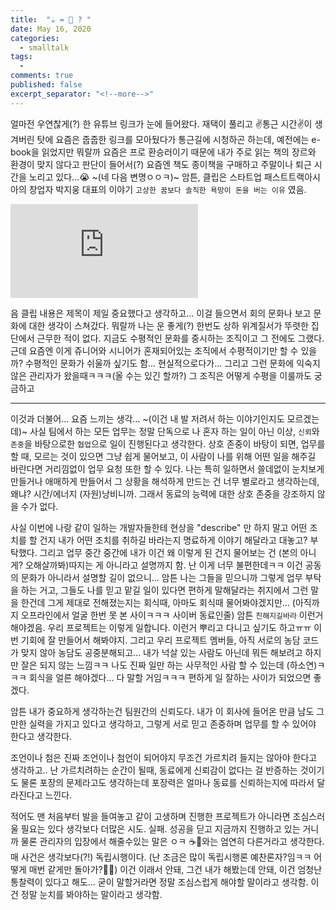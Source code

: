 ```yaml
---
title:  "☕️ = 🐴 ? " 
date: May 16, 2020
categories:
  - smalltalk
tags:
  - 
comments: true
published: false
excerpt_separator: "<!--more-->"
---
```


얼마전 우연찮게(?) 한 유튜브 링크가 눈에 들어왔다. 재택이 풀리고 ✌️통근 시간✌️이 생겨버린 탓에 요즘은 줍줍한 링크를 모아뒀다가 통근길에 시청하곤 하는데, 예전에는 e-book을 읽었지만 뭐랄까 요즘은 프로 환승러이기 때문에 내가 주로 읽는 책의 장르와 환경이 맞지 않다고 판단이 들어서(?) 요즘엔 책도 종이책을 구매하고 주말이나 퇴근 시간을 노리고 있다...😭 ~(네 다음 변명ㅇㅇㅋ)~ 암튼, 클립은 스타트업 패스트트랙아시아의 창업자 박지웅 대표의 이야기 `고상한 꿈보다 솔직한 욕망이 돈을 버는 이유` 였음.
<!--more-->

<style>.embed-container { position: relative; padding-bottom: 56.25%; height: 0; overflow: hidden; max-width: 100%; } .embed-container iframe, .embed-container object, .embed-container embed { position: absolute; top: 0; left: 0; width: 100%; height: 100%; }</style>
<iframe src='https://youtu.be/0nX9Vc7JoT8' frameborder='0' allowfullscreen></iframe>

음 클립 내용은 제목이 제일 중요했다고 생각하고... 이걸 들으면서 회의 문화나 보고 문화에 대한 생각이 스쳐갔다. 뭐랄까 나는 운 좋게(?) 한번도 상하 위계질서가 뚜렷한 집단에서 근무한 적이 없다. 지금도 수평적인 문화를 중시하는 조직이고 그 전에도 그랬다. 근데 요즘엔 이게 쥬니어와 시니어가 혼재되어있는 조직에서 수평적이기만 할 수 있을까? 수평적인 문화가 쉬울까 싶기도 함... 현실적으로다가... 그리고 그런 문화에 익숙지 않은 관리자가 왔을때ㅋㅋㅋ(올 수는 있긴 할까?) 그 조직은 어떻게 수평을 이룰까도 궁금하고

---
이것과 더불어... 요즘 느끼는 생각... ~(이건 내 발 저려서 하는 이야기인지도 모르겠는데)~ 사실 팀에서 하는 모든 업무는 정말 단독으로 나 혼자 하는 일이 아닌 이상, `신뢰`와 `존중`을 바탕으로한 `협업`으로 일이 진행된다고 생각한다. 상호 존중이 바탕이 되면, 업무를 할 때, 모르는 것이 있으면 그냥 쉽게 물어보고, 이 사람이 나를 위해 어떤 일을 해주길 바란다면 거리낌없이 업무 요청 또한 할 수 있다. 나는 특히 일하면서 쓸데없이 눈치보게 만들거나 애매하게 만들어서 그 상황을 해석하게 만드는 건 너무 별로라고 생각하는데, 왜냐? 시간/에너지 (자원)낭비니까. 그래서 동료의 능력에 대한 상호 존중을 강조하지 않을 수가 없다.  

사실 이번에 나랑 같이 일하는 개발자들한테 현상을 "describe" 만 하지 말고 어떤 조치를 할 건지 내가 어떤 조치를 취하길 바라는지 명료하게 이야기 해달라고 대놓고? 부탁했다. 그리고 업무 중간 중간에 내가 이건 왜 이렇게 된 건지 물어보는 건 (본의 아니게? 오해살까봐)따지는 게 아니라고 설명까지 함. 난 이게 너무 불편한데ㅋㅋ 이건 공동의 문화가 아니라서 설명할 길이 없으니... 암튼 나는 그들을 믿으니까 그렇게 업무 부탁을 하는 거고, 그들도 나를 믿고 맡길 일이 있다면 편하게 말해달라는 취지에서 그런 말을 한건데 그게 제대로 전해졌는지는 회식때, 아마도 회식때 물어봐야겠지만... (아직까지 오프라인에서 얼굴 한번 못 본 사이ㅋㅋㅋ 사이버 동료인줄) 암튼 `친해지길바라` 이런거 해야겠음. 우리 프로젝트는 이렇게 일합니다. 이런거 뿌리고 다니고 싶기도 하고ㅠㅠ 이번 기회에 잘 만들어서 해봐야지. 그리고 우리 프로젝트 멤버들, 아직 서로의 농담 코드가 맞지 않아 농담도 공중분해되고... 내가 넉살 있는 사람도 아닌데 뭐든 해보려고 하지만 잘은 되지 않는 느낌ㅋㅋ 나도 진짜 일만 하는 사무적인 사람 할 수 있는데 (하소연)ㅋㅋㅋ 회식을 얼른 해야겠다... 다 말할 거임ㅋㅋㅋ 편하게 일 잘하는 사이가 되었으면 좋겠다.

암튼 내가 중요하게 생각하는건 팀원간의 신뢰도다. 내가 이 회사에 들어온 만큼 남도 그만한 실력을 가지고 있다고 생각하고, 그렇게 서로 믿고 존중하며 업무를 할 수 있어야 한다고 생각한다.



조언이나 첨은 진짜 조언이나 첨언이 되어야지
무조건 가르치려 들지는 않아야 한다고 생각하고.. 난 가르치려하는 순간이 될때, 동료에게 신뢰감이 없다는 걸 반증하는 것이기도
물론 포장의 문제라고도 생각하는데 포장력은 얼마나 동료를 신뢰하는지에 따라서 달라진다고 느낀다.

적어도 맨 처음부터 발을 들여놓고 같이 고생하며 진행한 프로젝트가 아니라면 조심스러울 필요는 있다
생각보다 더많은 시도. 실패. 성공을 딛고 지금까지 진행하고 있는 거니까
물론 관리자의 입장에서 해줄수있는 말은 ㅇㅋ ☕️🐴와는 엄연히 다른거라고 생각한다. 
매 사건은 생각보다(?!) 독립시행이다. (난 조금은 많이 독립시행론 예찬론자?임ㅋㅋ 어떻게 매번 같게만 돌아가?🤷‍♀️)
이건 이래서 안돼, 그건 내가 해봤는데 안돼, 이건 엄청난 통찰력이 있다고 해도... 굳이 말할거라면 정말 조심스럽게 해야할 말이라고 생각함. 이건 정말 눈치를 봐야하는 말이라고 생각함.
 
